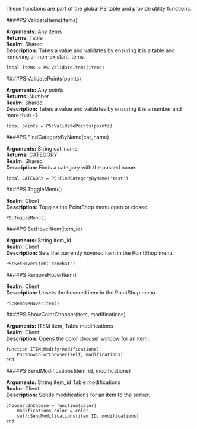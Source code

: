 <p class="lead">These functions are part of the global PS table and provide utility functions.</p>

####<a name="validate-items"></a>PS:ValidateItems(items)

**Arguments:** <span class="type">Any</span> items  
**Returns:** <span class="type">Table</span>  
**Realm:** <span class="shared">Shared</span>  
**Description:** Takes a value and validates by ensuring it is a table and removing an non-existant items.

    local items = PS:ValidateItems(items)

####<a name="validate-points"></a>PS:ValidatePoints(points)

**Arguments:** <span class="type">Any</span> points  
**Returns:** <span class="type">Number</span>  
**Realm:** <span class="shared">Shared</span>  
**Description:** Takes a value and validates by ensuring it is a number and more than -1.

    local points = PS:ValidatePoints(points)

####<a name="find-category-by-name"></a>PS:FindCategoryByName(cat\_name)

**Arguments:** <span class="type">String</span> cat\_name  
**Returns:** <span class="type">CATEGORY</span>  
**Realm:** <span class="shared">Shared</span>  
**Description:** Finds a category with the passed name.

    local CATEGORY = PS:FindCategoryByName('test')

####<a name="toggle-menu"></a>PS:ToggleMenu()

**Realm:** <span class="client">Client</span>  
**Description:** Toggles the PointShop menu open or closed.

    PS:ToggleMenu()

####<a name="set-hover-item"></a>PS:SetHoverItem(item\_id)

**Arguments:** <span class="type">String</span> item\_id  
**Realm:** <span class="client">Client</span>  
**Description:** Sets the currently hovered item in the PointShop menu.

    PS:SetHoverItem('conehat')

####<a name="remove-hover-item"></a>PS:RemoveHoverItem()

**Realm:** <span class="client">Client</span>  
**Description:** Unsets the hovered item in the PointShop menu.

    PS:RemoveHoverItem()

####<a name="show-color-chooser"></a>PS:ShowColorChooser(item, modifications)

**Arguments:** <span class="type">ITEM</span> item, <span class="type">Table</span> modifications   
**Realm:** <span class="client">Client</span>  
**Description:** Opens the color chooser window for an item.

    function ITEM:Modify(modifications)
        PS:ShowColorChooser(self, modifications)
    end

####<a name="send-modifications"></a>PS:SendModifications(item\_id, modifications)

**Arguments:** <span class="type">String</span> item\_id <span class="type">Table</span> modifications   
**Realm:** <span class="client">Client</span>  
**Description:** Sends modifications for an item to the server.

    chooser.OnChoose = function(color)
        modifications.color = color
        self:SendModifications(item.ID, modifications)
    end
